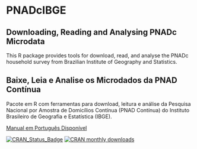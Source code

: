 # PNADcIBGE
## Downloading, Reading and Analysing PNADc Microdata

This R package provides tools for download, read, and analyse the PNADc	household survey from Brazilian Institute of Geography and Statistics.

## Baixe, Leia e Analise os Microdados da PNAD Contínua

Pacote em R com ferramentas para download, leitura e análise da Pesquisa Nacional por Amostra de Domicílios Contínua (PNAD Contínua) do Instituto Brasileiro de Geografia e Estatística (IBGE).

[Manual em Português Disponível](https://rpubs.com/gabriel-assuncao-ibge/pnadc)

[![CRAN_Status_Badge](http://www.r-pkg.org/badges/version/PNADcIBGE)](https://cran.r-project.org/package=PNADcIBGE) [![CRAN monthly downloads](http://cranlogs.r-pkg.org/badges/PNADcIBGE "CRAN monthly downloads")](https://cran.r-project.org/package=PNADcIBGE)
